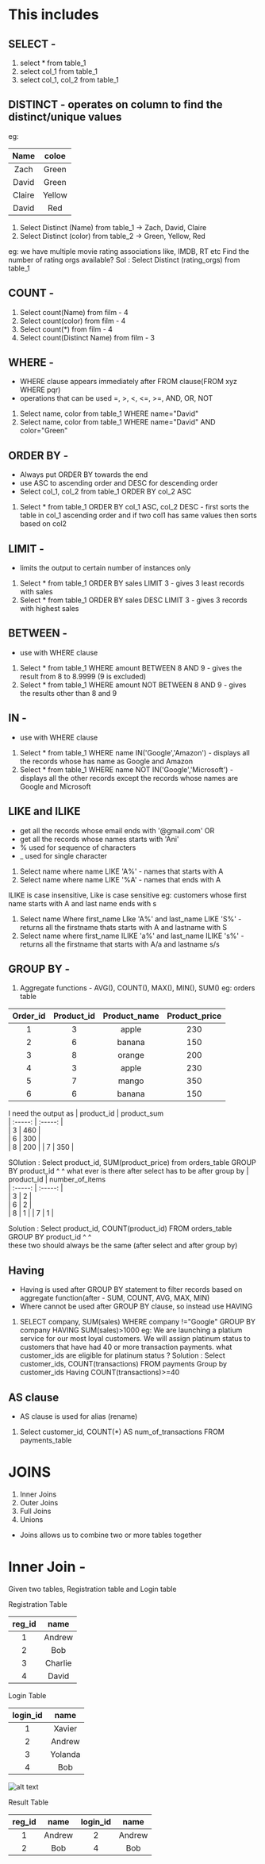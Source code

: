 # This includes 

## SELECT -
1. select * from table_1
2. select col_1 from table_1
3. select col_1, col_2 from table_1

## DISTINCT - operates on column to find the distinct/unique values
eg: 

| 	Name | 	coloe	  
| 	:-----:	 | 	:-----:	 | 
|   Zach	|	Green
|    David	|	Green
|   Claire	|	Yellow
|   David	|	Red

1. Select Distinct (Name) from table_1 -> Zach, David, Claire
2. Select Distinct (color) from table_2 -> Green, Yellow, Red

eg: we have multiple movie rating associations like, IMDB, RT etc
Find the number of rating orgs available?
Sol : Select Distinct (rating_orgs) from table_1

## COUNT - 
1. Select count(Name) from film - 4
2. Select count(color) from film - 4
3. Select count(*) from film - 4
4. Select count(Distinct Name) from film - 3


## WHERE - 
* WHERE clause appears immediately after FROM clause(FROM xyz WHERE pqr)
* operations that can be used =, >, <, <=, >=, AND, OR, NOT
1. Select name, color from table_1 WHERE name="David"
2. Select name, color from table_1 WHERE name="David" AND color="Green"

## ORDER BY - 
* Always put ORDER BY towards the end
* use ASC to ascending order and DESC for descending order
* Select col_1, col_2 from table_1 ORDER BY col_2 ASC
1. Select * from table_1 ORDER BY col_1 ASC, col_2 DESC - first sorts the table in col_1 ascending order and if two col1 has same values then sorts based on col2 


## LIMIT - 
* limits the output to certain number of instances only
1. Select * from table_1 ORDER BY sales LIMIT 3 - gives 3 least records with sales
2. Select * from table_1 ORDER BY sales DESC LIMIT 3 - gives 3 records with highest sales
  

## BETWEEN - 
* use with WHERE clause
1. Select * from table_1 WHERE amount BETWEEN 8 AND 9 - gives the result from 8 to 8.9999 (9 is excluded)
2. Select * from table_1 WHERE amount NOT BETWEEN 8 AND 9 - gives the results other than 8 and 9

## IN - 
* use with WHERE clause
1. Select * from table_1 WHERE name IN('Google','Amazon') - displays all the records whose has name as Google and Amazon
2. Select * from table_1 WHERE name NOT IN('Google','Microsoft') - displays all the other records except the records whose names are Google and Microsoft

## LIKE and ILIKE
* get all the records whose email ends with '@gmail.com' OR 
* get all the records whose names starts with 'Ani'
* % used for sequence of characters 
* _ used for single character

1. Select name where name LIKE 'A%' - names that starts with A
2. Select name where name LIKE '%A' - names that ends with A

ILIKE is case insensitive, Like is case sensitive 
eg: customers whose first name starts with A and last name ends with s
1. Select name Where first_name LIke 'A%' and last_name LIKE 'S%' - returns all the firstname thats starts with A and lastname with S
2. Select name where first_name ILIKE 'a%' and last_name ILIKE 's%' - returns all the firstname that starts with A/a and lastname s/s



## GROUP BY -
1. Aggregate functions - AVG(), COUNT(), MAX(), MIN(), SUM()
eg: orders table

| Order_id  |   Product_id   |  Product_name     |  Product_price    |
|   :-----: |   :-----:      |      :-----:      |      :-----:      |
|    1     |      3     |     apple    |      230      |
|    2     |      6     |    banana    |      150      |
|    3     |      8     |    orange    |      200      |
|    4     |      3     |     apple    |      230      |
|    5     |      7     |     mango    |      350      |
|    6     |      6     |    banana    |      150      |


I need the output as
| 	product_id | 	product_sum	  
| 	:-----:	 | 	:-----:	 |  
| 	3	| 	460	|  
| 	6	| 	300	|  
| 	8	| 	200	| 
| 	7	| 	350	|  

SOlution : Select product_id, SUM(product_price) from orders_table GROUP BY product_id
                    ^                                                           ^   what ever is there after select has to be  after group by
| 	product_id | 	number_of_items	  
| 	:-----:	 | 	:-----:	 |  
| 	3	| 	2	|  
| 	6	| 	2	|  
| 	8	| 	1	| 
| 	7	| 	1	|  

Solution : Select product_id, COUNT(product_id) FROM orders_table GROUP BY product_id
                    ^                                                       ^       
                    these two should always be the same (after select and after group by)

## Having
* Having is used after GROUP BY statement to filter records based on aggregate function(after - SUM, COUNT, AVG, MAX, MIN)
* Where cannot be used after GROUP BY clause, so instead use HAVING

1. SELECT company, SUM(sales) WHERE company !="Google" GROUP BY company HAVING SUM(sales)>1000
eg: We are launching a platium service for our most loyal customers. We will assign platinum status to customers that have had 40 or more transaction payments. what customer_ids are eligible for platinum status ?
Solution : Select customer_ids, COUNT(transactions) FROM payments Group by customer_ids Having COUNT(transactions)>=40

## AS clause 
* AS clause is used for alias (rename)
1. Select customer_id, COUNT(*) AS num_of_transactions FROM payments_table

# JOINS 
1. Inner Joins
2. Outer Joins
3. Full Joins 
4. Unions

- Joins allows us to combine two or more tables together

# Inner Join - 
Given two tables, Registration table and Login table

Registration Table 

| 	reg_id | 	name	  
| 	:-----:	 | 	:-----:	 |  
| 	1	| 	Andrew	|  
| 	2	| 	Bob	|  
| 	3	| 	Charlie	| 
| 	4	| 	David	|  

Login Table 

| 	login_id | 	name	  
| 	:-----:	 | 	:-----:	 |  
| 	1	| 	Xavier	|  
| 	2	| 	Andrew	|  
| 	3	| 	Yolanda	| 
| 	4	| 	Bob	|

![alt text](image.png)

Result Table 

| 	reg_id | 	name	 |  login_id    |   name 
| 	:-----:	 | 	:-----:	 |  :-----:	    |  :-----:	 |  
| 	1	| 	Andrew	|   2       |       Andrew      |
| 	2	| 	Bob	|       4       |       Bob         |
